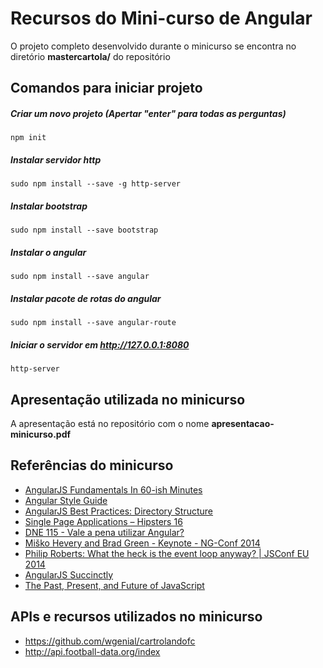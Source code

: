 # Recursos do Mini-curso de Angular
O projeto completo desenvolvido durante o minicurso se encontra no diretório **mastercartola/** do repositório

## Comandos para iniciar projeto

##### Criar um novo projeto (Apertar "enter" para todas as perguntas)
```
npm init
```
##### Instalar servidor http
```
sudo npm install --save -g http-server
```
	
##### Instalar bootstrap
```
sudo npm install --save bootstrap
```

##### Instalar o angular
```
sudo npm install --save angular
```

##### Instalar pacote de rotas do angular
```
sudo npm install --save angular-route
```

##### Iniciar o servidor em http://127.0.0.1:8080
```
http-server
```

## Apresentação utilizada no minicurso
A apresentação está no repositório com o nome **apresentacao-minicurso.pdf**

## Referências do minicurso

* [AngularJS Fundamentals In 60-ish Minutes](https://www.youtube.com/watch?v=i9MHigUZKEM) 
* [Angular Style Guide](https://github.com/johnpapa/angular-styleguide)
* [AngularJS Best Practices: Directory Structure](https://scotch.io/tutorials/angularjs-best-practices-directory-structure)
* [Single Page Applications – Hipsters 16](http://hipsters.tech/single-page-applications-hipsters-16/)
* [DNE 115 - Vale a pena utilizar Angular?](http://devnaestrada.com.br/2017/07/28/angular-js.html)
* [Miško Hevery and Brad Green - Keynote - NG-Conf 2014](https://www.youtube.com/watch?v=r1A1VR0ibIQ)
* [Philip Roberts: What the heck is the event loop anyway? | JSConf EU 2014](https://www.youtube.com/watch?v=8aGhZQkoFbQ)
* [AngularJS Succinctly](https://www.syncfusion.com/resources/techportal/ebooks/angularjs)
* [The Past, Present, and Future of JavaScript](http://www.oreilly.com/programming/free/past-present-future-javascript.csp)


## APIs e recursos utilizados no minicurso

* https://github.com/wgenial/cartrolandofc
* http://api.football-data.org/index
